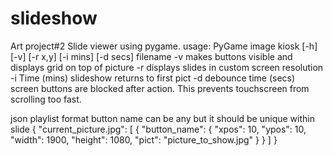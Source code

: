 # slideshow
Art project#2
Slide viewer using pygame.
usage: PyGame image kiosk [-h] [-v] [-r x,y] [-i mins] [-d secs] filename
-v makes buttons visible and displays grid on top of picture
-r displays slides in custom screen resolution
-i Time (mins) slideshow returns to first pict
-d debounce time (secs) screen buttons are blocked after action. This prevents touchscreen from scrolling too fast.

json playlist format
button name can be any but it should be unique within slide
{
    "current_picture.jpg": [
        {
            "button_name": {
                "xpos": 10,
                "ypos": 10,
                "width": 1900,
                "height": 1080,
                "pict": "picture_to_show.jpg"
             }
        }
    ]
}
